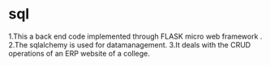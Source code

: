 # sql
1.This a back end code implemented through FLASK micro web framework .
2.The sqlalchemy is used for datamanagement. 
3.It deals with the CRUD operations of an ERP website of a college. 
